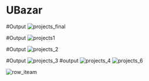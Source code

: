 # UBazar

#Output
![projects_final](https://user-images.githubusercontent.com/108603984/210618452-b45bdc7f-4b5f-4633-89cc-2984992ae7a1.PNG)

#Output
![projects1](https://user-images.githubusercontent.com/108603984/210618673-d17033e2-e63f-4ce1-9d98-8aedd66ba4cf.PNG)

#Output
![projects_2](https://user-images.githubusercontent.com/108603984/210618882-1924743d-d398-4a3a-8faf-8966d7c06cb0.PNG)

#Output
![projects_3](https://user-images.githubusercontent.com/108603984/210619061-54c3486d-7cc9-4b4a-a842-29758afda937.PNG)
#output
![projects_4](https://user-images.githubusercontent.com/108603984/210619484-ce4b1b1a-5ec5-4586-adb3-1e1118e370db.PNG)
![projects_6](https://user-images.githubusercontent.com/108603984/210619659-552c0069-02a6-4cc9-901b-cda9f7c65c15.PNG)

![row_iteam](https://user-images.githubusercontent.com/108603984/210619940-d9b69a65-fb74-4131-961d-317a418c92b5.PNG)

